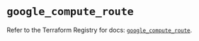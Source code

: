 # `google_compute_route`

Refer to the Terraform Registry for docs: [`google_compute_route`](https://registry.terraform.io/providers/hashicorp/google/5.27.0/docs/resources/compute_route).
